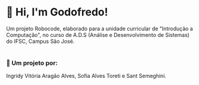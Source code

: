 # 👾 Hi, I'm Godofredo! <br/> 


Um projeto Robocode, elaborado para a unidade curricular de "Introdução a Computação", no curso de A.D.S (Análise e Desenvolvimento de Sistemas) do IFSC, Campus São José. <br/> <br/>

### 📎 Um projeto por: <br/> 

Ingridy Vitória Aragão Alves, Sofia Alves Toreti e Sant Semeghini. 


